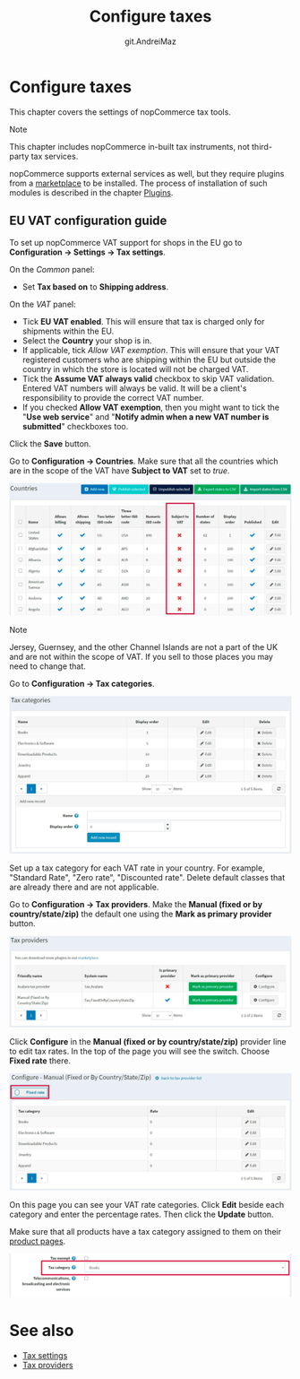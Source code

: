 ﻿---
title: Configure taxes
uid: en/getting-started/configure-taxes/index
author: git.AndreiMaz
contributors: git.DmitriyKulagin, git.exileDev, git.mariannk
---

# Configure taxes

This chapter covers the settings of nopCommerce tax tools.

> [!NOTE]
> 
> This chapter includes nopCommerce in-built tax instruments, not third-party tax services.

nopCommerce supports external services as well, but they require plugins from a [marketplace](http://www.nopcommerce.com/marketplace) to be installed. The process of installation of such modules is described in the chapter [Plugins](xref:en/developer/plugins/index).

## EU VAT configuration guide

To set up nopCommerce VAT support for shops in the EU go to **Configuration → Settings → Tax settings**.

On the *Common* panel:
* Set **Tax based on** to **Shipping address**.

On the *VAT* panel:
* Tick **EU VAT enabled**. This will ensure that tax is charged only for shipments within the EU.
* Select the **Country** your shop is in.
* If applicable, tick *Allow VAT exemption*. This will ensure that your VAT registered customers who are shipping within the EU but outside the country in which the store is located will not be charged VAT.
* Tick the **Assume VAT always valid** checkbox to skip VAT validation. Entered VAT numbers will always be valid. It will be a client's responsibility to provide the correct VAT number. 
* If you checked **Allow VAT exemption**, then you might want to tick the "**Use web service**" and "**Notify admin when a new VAT number is submitted**" checkboxes too.

Click the **Save** button.

Go to **Configuration → Countries**. Make sure that all the countries which are in the scope of the VAT have **Subject to VAT** set to *true*.

![Countries](_static/index/countries.jpg)

> [!NOTE]
> 
> Jersey, Guernsey, and the other Channel Islands are not a part of the UK and are not within the scope of VAT. If you sell to those places you may need to change that.

Go to **Configuration → Tax categories**. 

![Tax categories](_static/index/tax-categories.jpg)

Set up a tax category for each VAT rate in your country. For example, "Standard Rate", "Zero rate", "Discounted rate". Delete default classes that are already there and are not applicable.

Go to **Configuration → Tax providers**. Make the **Manual (fixed or by country/state/zip)** the default one using the **Mark as primary provider** button.

![Tax providers](_static/index/tax-providers.jpg)

Click **Configure** in the **Manual (fixed or by country/state/zip)** provider line to edit tax rates. In the top of the page you will see the switch. Choose **Fixed rate** there. 

![Configure](_static/index/configure.jpg)

On this page you can see your VAT rate categories. Click **Edit** beside each category and enter the percentage rates. Then click the **Update** button.

Make sure that all products have a tax category assigned to them on their [product pages](xref:en/running-your-store/catalog/products/add-product-for-beginners).

![Product](_static/index/product.jpg)


# See also

* [Tax settings](xref:en/getting-started/configure-taxes/tax-settings)
* [Tax providers](xref:en/getting-started/configure-taxes/tax-providers/index)


